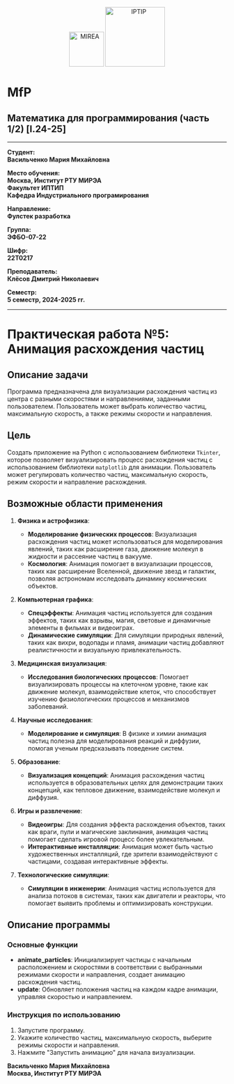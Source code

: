 <p align="center">
  <img src="https://www.mirea.ru/upload/medialibrary/c1a/MIREA_Gerb_Colour.jpg" alt="MIREA" width="80"/>
  <img src="https://www.mirea.ru/upload/medialibrary/26c/FTI_colour.jpg" alt="IPTIP" width="137"/> 
</p>

# MfP
## Математика для программирования (часть 1/2) [I.24-25]
---

**Студент:**  
**Васильченко Мария Михайловна**  

**Место обучения:**  
**Москва, Институт РТУ МИРЭА**  
**Факультет ИПТИП**  
**Кафедра Индустриального програмирования**  

**Направление:**  
**Фулстек разработка**  

**Группа:**  
**ЭФБО-07-22**  

**Шифр:**  
**22Т0217**  

**Преподаватель:**  
**Клёсов Дмитрий Николаевич**  

**Семестр:**  
**5 семестр, 2024-2025 гг.**

---
# Практическая работа №5: Анимация расхождения частиц

## Описание задачи

Программа предназначена для визуализации расхождения частиц из центра с разными скоростями и направлениями, заданными пользователем. Пользователь может выбрать количество частиц, максимальную скорость, а также режимы скорости и направления.

## Цель

Создать приложение на Python с использованием библиотеки `Tkinter`, которое позволяет визуализировать процесс расхождения частиц с использованием библиотеки `matplotlib` для анимации. Пользователь может регулировать количество частиц, максимальную скорость, режим скорости и направление расхождения.

## Возможные области применения

1. **Физика и астрофизика**:
   - **Моделирование физических процессов**: Визуализация расхождения частиц может использоваться для моделирования явлений, таких как расширение газа, движение молекул в жидкости и рассеяние частиц в вакууме.
   - **Космология**: Анимация помогает в визуализации процессов, таких как расширение Вселенной, движение звезд и галактик, позволяя астрономам исследовать динамику космических объектов.

2. **Компьютерная графика**:
   - **Спецэффекты**: Анимация частиц используется для создания эффектов, таких как взрывы, магия, световые и динамичные элементы в фильмах и видеоиграх.
   - **Динамические симуляции**: Для симуляции природных явлений, таких как вихри, водопады и пламя, анимации частиц добавляют реалистичности и визуальную привлекательность.

3. **Медицинская визуализация**:
   - **Исследования биологических процессов**: Помогает визуализировать процессы на клеточном уровне, такие как движение молекул, взаимодействие клеток, что способствует изучению физиологических процессов и механизмов заболеваний.

4. **Научные исследования**:
   - **Моделирование и симуляция**: В физике и химии анимация частиц полезна для моделирования реакций и диффузии, помогая ученым предсказывать поведение систем.

5. **Образование**:
   - **Визуализация концепций**: Анимация расхождения частиц используется в образовательных целях для демонстрации таких концепций, как тепловое движение, взаимодействие молекул и диффузия.

6. **Игры и развлечение**:
   - **Видеоигры**: Для создания эффекта расхождения объектов, таких как враги, пули и магические заклинания, анимация частиц помогает сделать игровой процесс более увлекательным.
   - **Интерактивные инсталляции**: Анимация может быть частью художественных инсталляций, где зрители взаимодействуют с частицами, создавая интерактивные эффекты.

7. **Технологические симуляции**:
   - **Симуляции в инженерии**: Анимация частиц используется для анализа потоков в системах, таких как двигатели и реакторы, что помогает выявить проблемы и оптимизировать конструкции.

## Описание программы

### Основные функции

- **animate_particles**: Инициализирует частицы с начальным расположением и скоростями в соответствии с выбранными режимами скорости и направления, создает анимацию расхождения частиц.
- **update**: Обновляет положения частиц на каждом кадре анимации, управляя скоростью и направлением.
  
### Инструкция по использованию

1. Запустите программу.
2. Укажите количество частиц, максимальную скорость, выберите режимы скорости и направления.
3. Нажмите "Запустить анимацию" для начала визуализации.


**Васильченко Мария Михайловна**  
**Москва, Институт РТУ МИРЭА**
